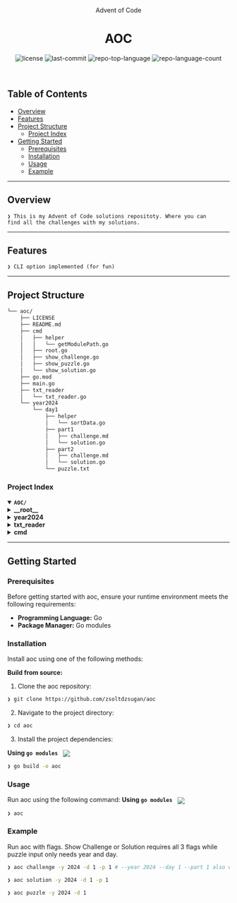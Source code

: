 <p align="center">
    <p align="center">Advent of Code</p>
</p>
<p align="center"><h1 align="center">AOC</h1></p>
<p align="center">
	<img src="https://img.shields.io/github/license/zsoltdzsugan/aoc?style=default&logo=opensourceinitiative&logoColor=white&color=00f2ff" alt="license">
	<img src="https://img.shields.io/github/last-commit/zsoltdzsugan/aoc?style=default&logo=git&logoColor=white&color=00f2ff" alt="last-commit">
	<img src="https://img.shields.io/github/languages/top/zsoltdzsugan/aoc?style=default&color=00f2ff" alt="repo-top-language">
	<img src="https://img.shields.io/github/languages/count/zsoltdzsugan/aoc?style=default&color=00f2ff" alt="repo-language-count">
</p>
<p align="center"><!-- default option, no dependency badges. -->
</p>
<p align="center">
	<!-- default option, no dependency badges. -->
</p>
<br>

##  Table of Contents

- [ Overview](#-overview)
- [ Features](#-features)
- [ Project Structure](#-project-structure)
  - [ Project Index](#-project-index)
- [ Getting Started](#-getting-started)
  - [ Prerequisites](#-prerequisites)
  - [ Installation](#-installation)
  - [ Usage](#-usage)
  - [ Example](#-example)

---

##  Overview

<code>❯ This is my Advent of Code solutions repositoty. Where you can find all the challenges with my solutions.</code>

---

##  Features

<code>❯ CLI option implemented (for fun)</code>

---

##  Project Structure

```sh
└── aoc/
    ├── LICENSE
    ├── README.md
    ├── cmd
    │   ├── helper
    │   │   └── getModulePath.go
    │   ├── root.go
    │   ├── show_challenge.go
    │   ├── show_puzzle.go
    │   └── show_solution.go
    ├── go.mod
    ├── main.go
    ├── txt_reader
    │   └── txt_reader.go
    └── year2024
        └── day1
            ├── helper
            │   └── sortData.go
            ├── part1
            │   ├── challenge.md
            │   └── solution.go
            ├── part2
            │   ├── challenge.md
            │   └── solution.go
            └── puzzle.txt
```


###  Project Index
<details open>
	<summary><b><code>AOC/</code></b></summary>
	<details> <!-- __root__ Submodule -->
		<summary><b>__root__</b></summary>
		<blockquote>
			<table>
			<tr>
				<td><b><a href='https://github.com/zsoltdzsugan/aoc/blob/master/main.go'>main.go</a></b></td>
				<td><code>❯ REPLACE-ME</code></td>
			</tr>
			<tr>
				<td><b><a href='https://github.com/zsoltdzsugan/aoc/blob/master/go.mod'>go.mod</a></b></td>
				<td><code>❯ REPLACE-ME</code></td>
			</tr>
			</table>
		</blockquote>
	</details>
	<details> <!-- year2024 Submodule -->
		<summary><b>year2024</b></summary>
		<blockquote>
			<details>
				<summary><b>day1</b></summary>
				<blockquote>
					<table>
					<tr>
						<td><b><a href='https://github.com/zsoltdzsugan/aoc/blob/master/year2024/day1/puzzle.txt'>puzzle.txt</a></b></td>
						<td><code>❯ REPLACE-ME</code></td>
					</tr>
					</table>
					<details>
						<summary><b>part2</b></summary>
						<blockquote>
							<table>
							<tr>
								<td><b><a href='https://github.com/zsoltdzsugan/aoc/blob/master/year2024/day1/part2/solution.go'>solution.go</a></b></td>
								<td><code>❯ REPLACE-ME</code></td>
							</tr>
							</table>
						</blockquote>
					</details>
					<details>
						<summary><b>helper</b></summary>
						<blockquote>
							<table>
							<tr>
								<td><b><a href='https://github.com/zsoltdzsugan/aoc/blob/master/year2024/day1/helper/sortData.go'>sortData.go</a></b></td>
								<td><code>❯ REPLACE-ME</code></td>
							</tr>
							</table>
						</blockquote>
					</details>
					<details>
						<summary><b>part1</b></summary>
						<blockquote>
							<table>
							<tr>
								<td><b><a href='https://github.com/zsoltdzsugan/aoc/blob/master/year2024/day1/part1/solution.go'>solution.go</a></b></td>
								<td><code>❯ REPLACE-ME</code></td>
							</tr>
							</table>
						</blockquote>
					</details>
				</blockquote>
			</details>
		</blockquote>
	</details>
	<details> <!-- txt_reader Submodule -->
		<summary><b>txt_reader</b></summary>
		<blockquote>
			<table>
			<tr>
				<td><b><a href='https://github.com/zsoltdzsugan/aoc/blob/master/txt_reader/txt_reader.go'>txt_reader.go</a></b></td>
				<td><code>❯ REPLACE-ME</code></td>
			</tr>
			</table>
		</blockquote>
	</details>
	<details> <!-- cmd Submodule -->
		<summary><b>cmd</b></summary>
		<blockquote>
			<table>
			<tr>
				<td><b><a href='https://github.com/zsoltdzsugan/aoc/blob/master/cmd/root.go'>root.go</a></b></td>
				<td><code>❯ REPLACE-ME</code></td>
			</tr>
			<tr>
				<td><b><a href='https://github.com/zsoltdzsugan/aoc/blob/master/cmd/show_puzzle.go'>show_puzzle.go</a></b></td>
				<td><code>❯ REPLACE-ME</code></td>
			</tr>
			<tr>
				<td><b><a href='https://github.com/zsoltdzsugan/aoc/blob/master/cmd/show_challenge.go'>show_challenge.go</a></b></td>
				<td><code>❯ REPLACE-ME</code></td>
			</tr>
			<tr>
				<td><b><a href='https://github.com/zsoltdzsugan/aoc/blob/master/cmd/show_solution.go'>show_solution.go</a></b></td>
				<td><code>❯ REPLACE-ME</code></td>
			</tr>
			</table>
			<details>
				<summary><b>helper</b></summary>
				<blockquote>
					<table>
					<tr>
						<td><b><a href='https://github.com/zsoltdzsugan/aoc/blob/master/cmd/helper/getModulePath.go'>getModulePath.go</a></b></td>
						<td><code>❯ REPLACE-ME</code></td>
					</tr>
					</table>
				</blockquote>
			</details>
		</blockquote>
	</details>
</details>

---
##  Getting Started

###  Prerequisites

Before getting started with aoc, ensure your runtime environment meets the following requirements:

- **Programming Language:** Go
- **Package Manager:** Go modules


###  Installation

Install aoc using one of the following methods:

**Build from source:**

1. Clone the aoc repository:
```sh
❯ git clone https://github.com/zsoltdzsugan/aoc
```

2. Navigate to the project directory:
```sh
❯ cd aoc
```

3. Install the project dependencies:


**Using `go modules`** &nbsp; [<img align="center" src="https://img.shields.io/badge/Go-00ADD8.svg?style={badge_style}&logo=go&logoColor=white" />](https://golang.org/)

```sh
❯ go build -o aoc
```

###  Usage
Run aoc using the following command:
**Using `go modules`** &nbsp; [<img align="center" src="https://img.shields.io/badge/Go-00ADD8.svg?style={badge_style}&logo=go&logoColor=white" />](https://golang.org/)

```sh
❯ aoc
```
### Example
Run aoc with flags. Show Challenge or Solution requires all 3 flags while puzzle input only needs year and day.
```sh
❯ aoc challenge -y 2024 -d 1 -p 1 # --year 2024 --day 1 --part 1 also works
```
```sh
❯ aoc solution -y 2024 -d 1 -p 1
```
```sh
❯ aoc puzzle -y 2024 -d 1
```
